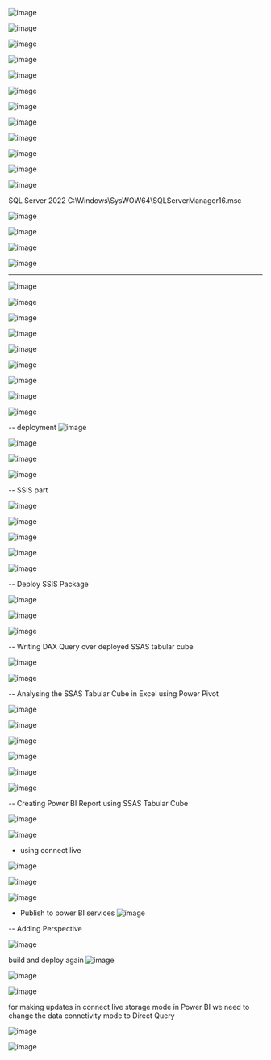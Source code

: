![image](https://github.com/user-attachments/assets/a2c9a003-ddb1-435b-8c81-a2d55e0091d7)



![image](https://github.com/user-attachments/assets/bf6665df-b591-43c4-9deb-c1088c0089e4)

![image](https://github.com/user-attachments/assets/e0adf0e2-9417-4ab5-ae8b-ece647d7474d)

![image](https://github.com/user-attachments/assets/1afc2592-6562-4a67-869f-1c0ffb56db2c)


![image](https://github.com/user-attachments/assets/fb1163a5-1874-4d50-bde8-cd686e632cd7)


![image](https://github.com/user-attachments/assets/814088e5-abea-44e0-bbcc-c55e1f72b001)

![image](https://github.com/user-attachments/assets/91e330f1-9e67-4339-adbe-6d9e7e61d0c1)

![image](https://github.com/user-attachments/assets/1edd7bcb-2c9d-42c5-8325-e0cdc9198daa)

![image](https://github.com/user-attachments/assets/9aaa2209-6afa-462e-bce2-c744aa9ccf2f)

![image](https://github.com/user-attachments/assets/3f48bdbe-dd2c-4d9c-aa11-bf31bacf64e4)

![image](https://github.com/user-attachments/assets/802a5eaa-ca2e-464e-bb70-2bdb3dac7b63)



![image](https://github.com/user-attachments/assets/71880653-430e-413b-9f41-b85063d3af40)

SQL Server 2022	C:\Windows\SysWOW64\SQLServerManager16.msc

![image](https://github.com/user-attachments/assets/15ee620d-1cf8-44e5-b8da-f901f6003ff9)

![image](https://github.com/user-attachments/assets/c1178121-a4ea-4e92-aba7-1685cc9dae30)

![image](https://github.com/user-attachments/assets/3cc6ff05-a895-42dd-bd27-8a59cc494fc3)

![image](https://github.com/user-attachments/assets/4401cb7b-b624-4faa-b1f3-627aa5042577)


---

![image](https://github.com/user-attachments/assets/9befdedf-79d3-45c4-81be-65572efb8be2)

![image](https://github.com/user-attachments/assets/85c3248c-db5f-4458-a1cd-96cc3b59a143)


![image](https://github.com/user-attachments/assets/fed602fa-5f13-47c3-8da6-77e91ae815fc)

![image](https://github.com/user-attachments/assets/98075fdf-c108-47ad-8d38-744f51c1671b)


![image](https://github.com/user-attachments/assets/77b95f09-c21f-4595-8e22-295ea450e84c)

![image](https://github.com/user-attachments/assets/4a95974c-2abe-4ac8-9318-450f841b71cb)

![image](https://github.com/user-attachments/assets/cce4fb4a-b7a0-4ce4-b8ee-c90b876092c3)

![image](https://github.com/user-attachments/assets/d2e583ae-42fa-45f7-9b5e-958a2267d030)

![image](https://github.com/user-attachments/assets/d5ed0e56-a17f-4404-8c72-1e35e00fede7)

-- deployment
![image](https://github.com/user-attachments/assets/6cd788e2-6b5f-401b-8ac9-49fe40524ce3)

![image](https://github.com/user-attachments/assets/11822a42-be36-4b0e-acef-10ff96536b33)

![image](https://github.com/user-attachments/assets/95c6eaf2-0d8c-4ee2-ba39-fada63845f1d)

![image](https://github.com/user-attachments/assets/8d735600-9f92-4c9a-b68b-365043a996e6)

-- SSIS part

![image](https://github.com/user-attachments/assets/132bdb48-daef-4438-bfff-4bf2cc588bd2)

![image](https://github.com/user-attachments/assets/05576f70-aace-4d3f-aa38-d4608dd76851)

![image](https://github.com/user-attachments/assets/2ba4fa1d-5123-4108-ad61-858d8437e501)

![image](https://github.com/user-attachments/assets/4c6ea10f-31dc-440c-80b3-25ddafc3882e)


![image](https://github.com/user-attachments/assets/66bb7f7f-6472-41f5-9e69-2ff91b7e984e)

-- Deploy SSIS Package

![image](https://github.com/user-attachments/assets/0b84059d-ccee-4bfe-a0fc-bdc6e27ff397)

![image](https://github.com/user-attachments/assets/ed201336-7514-42fa-bba4-2757fd892182)

![image](https://github.com/user-attachments/assets/d5801d7c-3eaf-4716-b107-e2d089dc4f7c)

-- Writing DAX Query over deployed SSAS tabular cube

![image](https://github.com/user-attachments/assets/f297a691-b037-4cd3-8fd5-6ad6ed2a2341)

![image](https://github.com/user-attachments/assets/9a1f7738-8b7b-4b0e-877c-3e31d65f5e87)

-- Analysing the SSAS Tabular Cube in Excel using Power Pivot

![image](https://github.com/user-attachments/assets/f24b2034-46e1-4181-845e-99497b9513c9)

![image](https://github.com/user-attachments/assets/520062dc-b432-4851-b345-376e5fdcf330)

![image](https://github.com/user-attachments/assets/8cfd1bee-a6ab-4da8-aa28-95bf8870f983)

![image](https://github.com/user-attachments/assets/a37b4ed2-0807-4ae9-baff-8710f5333f98)

![image](https://github.com/user-attachments/assets/905bd1b9-755c-47c7-ad9a-a59039d431f3)

![image](https://github.com/user-attachments/assets/aaed4aea-585f-4f57-ba2b-16f0e46a7016)


-- Creating Power BI Report using SSAS Tabular Cube 

![image](https://github.com/user-attachments/assets/979b1b70-6f9a-4c8b-9ce5-7e1b14cf4255)

![image](https://github.com/user-attachments/assets/d4da05d5-05a3-4154-8dfb-10a8b9b4e2de)

- using connect live

![image](https://github.com/user-attachments/assets/b9eb092e-e03c-4c29-82f1-9934e56359d4)

![image](https://github.com/user-attachments/assets/5bde563d-d847-4556-916d-dbfa721fa7de)

![image](https://github.com/user-attachments/assets/50f71dd2-48f9-4186-a977-8fd90885957a)




- Publish to power BI services
![image](https://github.com/user-attachments/assets/2e79ac5e-b931-4a0f-9177-9c1c1d9112fc)

-- Adding Perspective

![image](https://github.com/user-attachments/assets/a35802ae-3284-4781-9c98-d6f4224f7e25)

build and deploy again
![image](https://github.com/user-attachments/assets/116a53bf-9d91-425b-adaa-d281ad56400b)

![image](https://github.com/user-attachments/assets/9707d291-ffb3-41db-b646-010f66e9e869)

![image](https://github.com/user-attachments/assets/3e6ef1fa-fab1-41a1-ac2e-33821b992370)

for making updates in connect live storage mode in Power BI we need to change the data connetivity mode to Direct Query

![image](https://github.com/user-attachments/assets/1aef73e5-4526-42d0-b7d7-8955c477bff4)

![image](https://github.com/user-attachments/assets/d9f4443a-cc10-4698-a8e8-ca248cdf3dc2)
